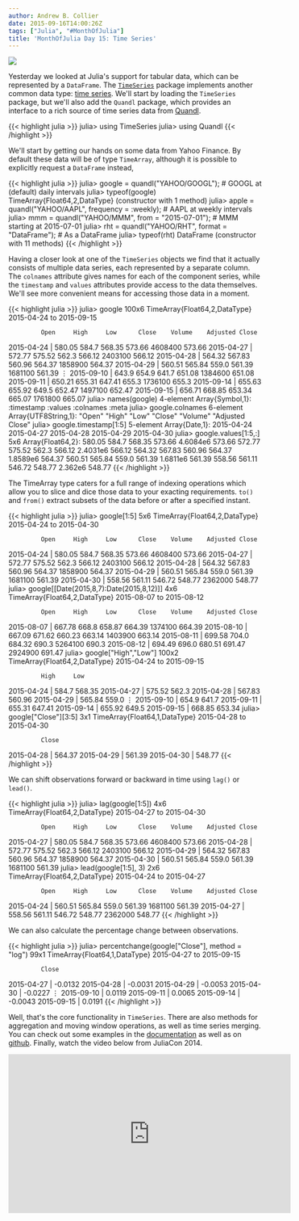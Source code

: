 ```yaml
---
author: Andrew B. Collier
date: 2015-09-16T14:00:26Z
tags: ["Julia", "#MonthOfJulia"]
title: 'MonthOfJulia Day 15: Time Series'
---
```


<!--more-->

<img src="/img/2015/09/Julia-Logo-TimeSeries.png">

Yesterday we looked at Julia's support for tabular data, which can be represented by a `DataFrame`. The [`TimeSeries`](https://github.com/JuliaStats/TimeSeries.jl) package implements another common data type: [time series](https://en.wikipedia.org/wiki/Time_series). We'll start by loading the `TimeSeries` package, but we'll also add the `Quandl` package, which provides an interface to a rich source of time series data from [Quandl](https://www.quandl.com/).

{{< highlight julia >}}
julia> using TimeSeries
julia> using Quandl
{{< /highlight >}}

We'll start by getting our hands on some data from Yahoo Finance. By default these data will be of type `TimeArray`, although it is possible to explicitly request a `DataFrame` instead,

{{< highlight julia >}}
julia> google = quandl("YAHOO/GOOGL"); # GOOGL at (default) daily intervals
julia> typeof(google)
TimeArray{Float64,2,DataType} (constructor with 1 method)
julia> apple = quandl("YAHOO/AAPL", frequency = :weekly); # AAPL at weekly intervals
julia> mmm = quandl("YAHOO/MMM", from = "2015-07-01"); # MMM starting at 2015-07-01
julia> rht = quandl("YAHOO/RHT", format = "DataFrame"); # As a DataFrame
julia> typeof(rht)
DataFrame (constructor with 11 methods)
{{< /highlight >}}

Having a closer look at one of the `TimeSeries` objects we find that it actually consists of multiple data series, each represented by a separate column. The `colnames` attribute gives names for each of the component series, while the `timestamp` and `values` attributes provide access to the data themselves. We'll see more convenient means for accessing those data in a moment.

{{< highlight julia >}}
julia> google
100x6 TimeArray{Float64,2,DataType} 2015-04-24 to 2015-09-15

             Open     High     Low      Close    Volume    Adjusted Close
2015-04-24 | 580.05   584.7    568.35   573.66   4608400   573.66
2015-04-27 | 572.77   575.52   562.3    566.12   2403100   566.12
2015-04-28 | 564.32   567.83   560.96   564.37   1858900   564.37
2015-04-29 | 560.51   565.84   559.0    561.39   1681100   561.39
⋮
2015-09-10 | 643.9    654.9    641.7    651.08   1384600   651.08
2015-09-11 | 650.21   655.31   647.41   655.3    1736100   655.3
2015-09-14 | 655.63   655.92   649.5    652.47   1497100   652.47
2015-09-15 | 656.71   668.85   653.34   665.07   1761800   665.07
julia> names(google)
4-element Array{Symbol,1}:
 :timestamp
 :values
 :colnames
 :meta
julia> google.colnames
6-element Array{UTF8String,1}:
 "Open"
 "High"
 "Low"
 "Close"
 "Volume"
 "Adjusted Close"
julia> google.timestamp[1:5]
5-element Array{Date,1}:
 2015-04-24
 2015-04-27
 2015-04-28
 2015-04-29
 2015-04-30
julia> google.values[1:5,:]
5x6 Array{Float64,2}:
 580.05   584.7    568.35   573.66   4.6084e6   573.66
 572.77   575.52   562.3    566.12   2.4031e6   566.12
 564.32   567.83   560.96   564.37   1.8589e6   564.37
 560.51   565.84   559.0    561.39   1.6811e6   561.39
 558.56   561.11   546.72   548.77   2.362e6    548.77
{{< /highlight >}}

The TimeArray type caters for a full range of indexing operations which allow you to slice and dice those data to your exacting requirements. `to()` and `from()` extract subsets of the data before or after a specified instant.

{{< highlight julia >}}
julia> google[1:5]
5x6 TimeArray{Float64,2,DataType} 2015-04-24 to 2015-04-30

             Open     High     Low      Close    Volume    Adjusted Close
2015-04-24 | 580.05   584.7    568.35   573.66   4608400   573.66
2015-04-27 | 572.77   575.52   562.3    566.12   2403100   566.12
2015-04-28 | 564.32   567.83   560.96   564.37   1858900   564.37
2015-04-29 | 560.51   565.84   559.0    561.39   1681100   561.39
2015-04-30 | 558.56   561.11   546.72   548.77   2362000   548.77
julia> google[[Date(2015,8,7):Date(2015,8,12)]]
4x6 TimeArray{Float64,2,DataType} 2015-08-07 to 2015-08-12

             Open     High     Low      Close    Volume    Adjusted Close
2015-08-07 | 667.78   668.8    658.87   664.39   1374100   664.39
2015-08-10 | 667.09   671.62   660.23   663.14   1403900   663.14
2015-08-11 | 699.58   704.0    684.32   690.3    5264100   690.3
2015-08-12 | 694.49   696.0    680.51   691.47   2924900   691.47
julia> google["High","Low"]
100x2 TimeArray{Float64,2,DataType} 2015-04-24 to 2015-09-15

             High     Low
2015-04-24 | 584.7    568.35
2015-04-27 | 575.52   562.3
2015-04-28 | 567.83   560.96
2015-04-29 | 565.84   559.0
⋮
2015-09-10 | 654.9 641.7
2015-09-11 | 655.31 647.41
2015-09-14 | 655.92 649.5
2015-09-15 | 668.85 653.34
julia> google["Close"][3:5]
3x1 TimeArray{Float64,1,DataType} 2015-04-28 to 2015-04-30

             Close
2015-04-28 | 564.37
2015-04-29 | 561.39
2015-04-30 | 548.77
{{< /highlight >}}

We can shift observations forward or backward in time using `lag()` or `lead()`.

{{< highlight julia >}}
julia> lag(google[1:5])
4x6 TimeArray{Float64,2,DataType} 2015-04-27 to 2015-04-30

             Open     High     Low      Close    Volume    Adjusted Close
2015-04-27 | 580.05   584.7    568.35   573.66   4608400   573.66
2015-04-28 | 572.77   575.52   562.3    566.12   2403100   566.12
2015-04-29 | 564.32   567.83   560.96   564.37   1858900   564.37
2015-04-30 | 560.51   565.84   559.0    561.39   1681100   561.39
julia> lead(google[1:5], 3)
2x6 TimeArray{Float64,2,DataType} 2015-04-24 to 2015-04-27

             Open     High     Low      Close    Volume    Adjusted Close
2015-04-24 | 560.51   565.84   559.0    561.39   1681100   561.39
2015-04-27 | 558.56   561.11   546.72   548.77   2362000   548.77
{{< /highlight >}}

We can also calculate the percentage change between observations.

{{< highlight julia >}}
julia> percentchange(google["Close"], method = "log")
99x1 TimeArray{Float64,1,DataType} 2015-04-27 to 2015-09-15

             Close
2015-04-27 | -0.0132
2015-04-28 | -0.0031
2015-04-29 | -0.0053
2015-04-30 | -0.0227
⋮
2015-09-10 | 0.0119
2015-09-11 | 0.0065
2015-09-14 | -0.0043
2015-09-15 | 0.0191
{{< /highlight >}}

Well, that's the core functionality in `TimeSeries`. There are also methods for aggregation and moving window operations, as well as time series merging. You can check out some examples in the [documentation](http://timeseriesjl.readthedocs.org/en/latest/index.html) as well as on [github](https://github.com/DataWookie/MonthOfJulia). Finally, watch the video below from JuliaCon 2014.

<iframe width="560" height="315" src="https://www.youtube.com/embed/y_Psv8pUQsQ" frameborder="0" allowfullscreen></iframe>